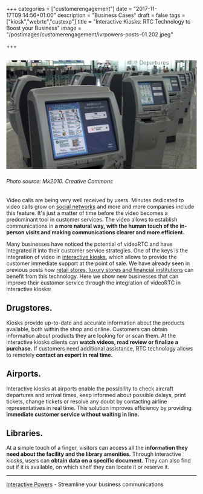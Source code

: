 +++
categories = ["customerengagement"]
date = "2017-11-17T09:14:56+01:00"
description = "Business Cases"
draft = false
tags = ["kiosk","webrtc","custexp"]
title = "Interactive Kiosks: RTC Technology to Boost your Business"
image = "/postimages/customerengagement/ivrpowers-posts-01.202.jpeg"

+++

![Kiosk at an airport](/postimages/customerengagement/ivrpowers-posts-01.202.jpeg)
--------
###### Photo source: Mk2010. Creative Commons


Video calls are being very well received by users. Minutes dedicated to video calls grow on [social networks](http://mashable.com/2017/05/08/whatsapp-video-calling-stats/#XGHbsY8ay5qb) and more and more companies include this feature. It's just a matter of time before the video becomes a predominant tool in customer services. The video allows to establish communications in **a more natural way, with the human touch of the in-person visits and making communications clearer and more efficient.**

Many businesses have noticed the potential of videoRTC and have integrated it into their customer service strategies. One of the keys is the integration of video in [interactive kiosks](http://blog.ivrpowers.com/post/technologies/what-is-kiosk/), which allows to provide the customer immediate support at the point of sale. We have already seen in previous posts how [retail stores, luxury stores and financial institutions](http://blog.ivrpowers.com/post/customerengagement/businesses-kiosk/) can benefit from this technology. Here we show new businesses that can improve their customer service through the integration of videoRTC in interactive kiosks:


## Drugstores.

Kiosks provide up-to-date and accurate information about the products available, both within the shop and online. Customers can obtain information about products they are looking for or scan them. At the interactive kiosks clients can **watch videos, read review or finalize a purchase.** If customers need additional assistance, RTC technology allows to remotely **contact an expert in real time.**


## Airports.

Interactive kiosks at airports enable the possibility to check aircraft departures and arrival times, keep informed about possible delays, print tickets, change tickets or resolve any doubt by contacting airline representatives in real time. This solution improves efficiency by providing **immediate customer service without waiting in line.**


## Libraries.

At a simple touch of a finger, visitors can access all the **information they need about the facility and the library amenities.** Through interactive kiosks, users can **obtain data on a specific document.** They can also find out if it is available, on which shelf they can locate it or reserve it. 


---
[Interactive Powers](http://www.ivrpowers.com/ ) - Streamline your business communications


